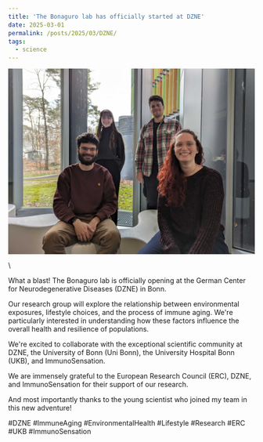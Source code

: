 ```yaml
---
title: 'The Bonaguro lab has officially started at DZNE'
date: 2025-03-01
permalink: /posts/2025/03/DZNE/
tags:
  - science
---
```


<img src="/images/Group_Picture.png" alt="drawing" width=800 align="middle"/>

\

What a blast! The Bonaguro lab is officially opening at the German Center for Neurodegenerative Diseases (DZNE) in Bonn.

Our research group will explore the relationship between environmental exposures, lifestyle choices, and the process of immune aging. We're particularly interested in understanding how these factors influence the overall health and resilience of populations.

We're excited to collaborate with the exceptional scientific community at DZNE, the University of Bonn (Uni Bonn), the University Hospital Bonn (UKB), and ImmunoSensation.

We are immensely grateful to the European Research Council (ERC), DZNE, and ImmunoSensation for their support of our research.

And most importantly thanks to the young scientist who joined my team in this new adventure!

#DZNE #ImmuneAging #EnvironmentalHealth #Lifestyle #Research #ERC #UKB #ImmunoSensation
